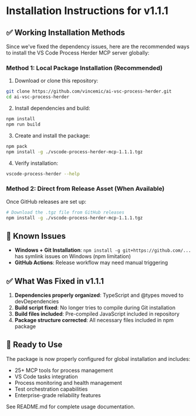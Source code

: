 # Installation Instructions for v1.1.1

## ✅ Working Installation Methods

Since we've fixed the dependency issues, here are the recommended ways to install the VS Code Process Herder MCP server globally:

### Method 1: Local Package Installation (Recommended)

1. Download or clone this repository:
```bash
git clone https://github.com/vincemic/ai-vsc-process-herder.git
cd ai-vsc-process-herder
```

2. Install dependencies and build:
```bash
npm install
npm run build
```

3. Create and install the package:

```bash
npm pack
npm install -g ./vscode-process-herder-mcp-1.1.1.tgz
```

4. Verify installation:
```bash
vscode-process-herder --help
```

### Method 2: Direct from Release Asset (When Available)

Once GitHub releases are set up:
```bash
# Download the .tgz file from GitHub releases
npm install -g ./vscode-process-herder-mcp-1.1.1.tgz
```

## 🐛 Known Issues

- **Windows + Git Installation**: `npm install -g git+https://github.com/...` has symlink issues on Windows (npm limitation)
- **GitHub Actions**: Release workflow may need manual triggering

## ✅ What Was Fixed in v1.1.1

1. **Dependencies properly organized**: TypeScript and @types moved to devDependencies
2. **Build script fixed**: No longer tries to compile during Git installation  
3. **Build files included**: Pre-compiled JavaScript included in repository
4. **Package structure corrected**: All necessary files included in npm package

## 🚀 Ready to Use

The package is now properly configured for global installation and includes:
- 25+ MCP tools for process management
- VS Code tasks integration
- Process monitoring and health management
- Test orchestration capabilities
- Enterprise-grade reliability features

See README.md for complete usage documentation.